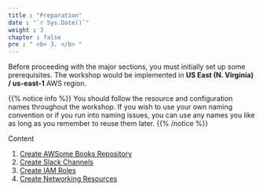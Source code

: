 ```yaml
---
title : "Preparation"
date : "`r Sys.Date()`"
weight : 3
chapter : false
pre : " <b> 3. </b> "
---
```


Before proceeding with the major sections, you must initially set up some prerequisites. The workshop would be implemented in **US East (N. Virginia) / us-east-1** AWS region.

{{% notice info %}}
You should follow the resource and configuration names throughout the workshop. If you wish to use your own naming convention or if you run into naming issues, you can use any names you like as long as you remember to reuse them later.
{{% /notice %}}

Content

1. [Create AWSome Books Repository](1-create-awsome-books-repository)
2. [Create Slack Channels](2-create-slack-channels)
3. [Create IAM Roles](3-create-iam-roles)
4. [Create Networking Resources](4-create-networking-resources)
<!-- need to remove parenthesis for path in Hugo 0.88.1 for Windows-->